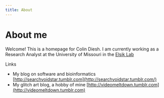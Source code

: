 ```yaml
---
title: About
---
```

# About me 


Welcome! This is a homepage for Colin Diesh. I am currently working as a Research Analyst at the University of Missouri in the [Elsik Lab](http://genomes.missouri.edu/drupal/elsiklab/?q=people)



Links

- My blog on software and bioinformatics [http://searchvoidstar.tumblr.com](http://searchvoidstar.tumblr.com/)
- My glitch art blog, a hobby of mine [http://videomeltdown.tumblr.com](http://videomeltdown.tumblr.com)
